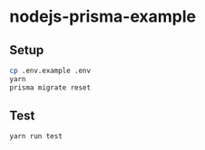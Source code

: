 # nodejs-prisma-example

## Setup

```bash
cp .env.example .env
yarn
prisma migrate reset
```

## Test

```bash
yarn run test
```
